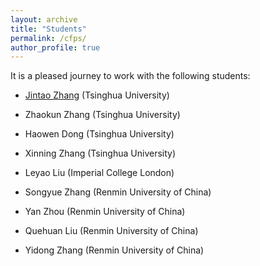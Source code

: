```yaml
---
layout: archive
title: "Students"
permalink: /cfps/
author_profile: true
---
```


It is a pleased journey to work with the following students:

- [Jintao Zhang](https://jt-zhang.github.io) (Tsinghua University)

- Zhaokun Zhang (Tsinghua University)

- Haowen Dong (Tsinghua University)
  
- Xinning Zhang (Tsinghua University)

- Leyao Liu (Imperial College London)

- Songyue Zhang (Renmin University of China)

- Yan Zhou (Renmin University of China)

- Quehuan Liu (Renmin University of China)

- Yidong Zhang (Renmin University of China)
